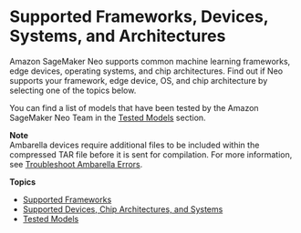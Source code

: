 # Supported Frameworks, Devices, Systems, and Architectures<a name="neo-supported-devices-edge"></a>

Amazon SageMaker Neo supports common machine learning frameworks, edge devices, operating systems, and chip architectures\. Find out if Neo supports your framework, edge device, OS, and chip architecture by selecting one of the topics below\.

You can find a list of models that have been tested by the Amazon SageMaker Neo Team in the [Tested Models](neo-supported-edge-tested-models.md) section\.

**Note**  
Ambarella devices require additional files to be included within the compressed TAR file before it is sent for compilation\. For more information, see [Troubleshoot Ambarella Errors](neo-troubleshooting-target-devices-ambarella.md)\.

**Topics**
+ [Supported Frameworks](neo-supported-devices-edge-frameworks.md)
+ [Supported Devices, Chip Architectures, and Systems](neo-supported-devices-edge-devices.md)
+ [Tested Models](neo-supported-edge-tested-models.md)